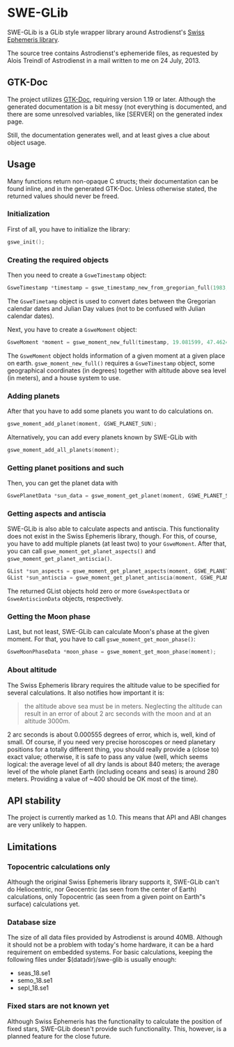 # SWE-GLib

SWE-GLib is a GLib style wrapper library around Astrodienst's [Swiss Ephemeris library](http://www.astro.com/swisseph/).

The source tree contains Astrodienst's ephemeride files, as requested by Alois Treindl of Astrodienst in a mail written to me on 24 July, 2013.

## GTK-Doc

The project utilizes [GTK-Doc](http://www.gtk.org/gtk-doc/), requiring version 1.19 or later. Although the generated documentation is a bit messy (not everything is documented, and there are some unresolved variables, like [SERVER] on the generated index page.

Still, the documentation generates well, and at least gives a clue about object usage.

## Usage

Many functions return non-opaque C structs; their documentation can be found inline, and in the generated GTK-Doc. Unless otherwise stated, the returned values should never be freed.

### Initialization

First of all, you have to initialize the library:

```c
gswe_init();
```
### Creating the required objects

Then you need to create a `GsweTimestamp` object:

```c
GsweTimestamp *timestamp = gswe_timestamp_new_from_gregorian_full(1983, 3, 7, 11, 54, 45, 0, 1.0);
```

The `GsweTimetamp` object is used to convert dates between the Gregorian calendar dates and Julian Day values (not to be confused with Julian calendar dates).

Next, you have to create a `GsweMoment` object:

```c
GsweMoment *moment = gswe_moment_new_full(timestamp, 19.081599, 47.462485, 300.0, GSWE_HOUSE_PLACIDUS);
```

The `GsweMoment` object holds information of a given moment at a given place on earth. `gswe_moment_new_full()` requires a `GsweTimestamp` object, some geographical coordinates (in degrees) together with altitude above sea level (in meters), and a house system to use.

### Adding planets

After that you have to add some planets you want to do calculations on.

```c
gswe_moment_add_planet(moment, GSWE_PLANET_SUN);
```

Alternatively, you can add every planets known by SWE-GLib with

```c
gswe_moment_add_all_planets(moment);
```

### Getting planet positions and such

Then, you can get the planet data with

```c
GswePlanetData *sun_data = gswe_moment_get_planet(moment, GSWE_PLANET_SUN);
```

### Getting aspects and antiscia

SWE-GLib is also able to calculate aspects and antiscia. This functionality does not exist in the Swiss Ephemeris library, though. For this, of course, you have to add multiple planets (at least two) to your `GsweMoment`. After that, you can call `gswe_moment_get_planet_aspects()` and `gswe_moment_get_planet_antiscia()`.

```c
GList *sun_aspects = gswe_moment_get_planet_aspects(moment, GSWE_PLANET_SUN);
GList *sun_antiscia = gswe_moment_get_planet_antiscia(moment, GSWE_PLANET_SUN);
```

The returned GList objects hold zero or more `GsweAspectData` or `GsweAntiscionData` objects, respectively.

### Getting the Moon phase

Last, but not least, SWE-GLib can calculate Moon's phase at the given moment. For that, you have to call `gswe_moment_get_moon_phase()`:

```c
GsweMoonPhaseData *moon_phase = gswe_moment_get_moon_phase(moment);
```

### About altitude

The Swiss Ephemeris library requires the altitude value to be specified for several calculations. It also notifies how important it is:

> the altitude above sea must be in meters. Neglecting the altitude can result in an error of about 2 arc seconds with the moon and at an altitude 3000m.

2 arc seconds is about 0.000555 degrees of error, which is, well, kind of small. Of course, if you need very precise horoscopes or need planetary positions for a totally different thing, you should really provide a (close to) exact value; otherwise, it is safe to pass any value (well, which seems logical: the average level of all dry lands is about 840 meters; the average level of the whole planet Earth (including oceans and seas) is around 280 meters. Providing a value of ~400 should be OK most of the time).

## API stability

The project is currently marked as 1.0. This means that API and ABI changes are very unlikely to happen.

## Limitations

### Topocentric calculations only

Although the original Swiss Ephemeris library supports it, SWE-GLib can't do Heliocentric, nor Geocentric (as seen from the center of Earth) calculations, only Topocentric (as seen from a given point on Earth"s surface) calculations yet.

### Database size

The size of all data files provided by Astrodienst is around 40MB. Although it should not be a problem with today's home hardware, it can be a hard requirement on embedded systems. For basic calculations, keeping the following files under $(datadir)/swe-glib is usually enough:

* seas_18.se1
* semo_18.se1
* sepl_18.se1

### Fixed stars are not known yet

Although Swiss Ephemeris has the functionality to calculate the position of fixed stars, SWE-GLib doesn't provide such functionality. This, however, is a planned feature for the close future.
